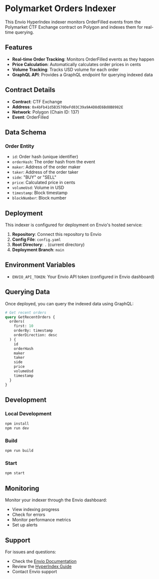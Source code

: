 # Polymarket Orders Indexer

This Envio HyperIndex indexer monitors OrderFilled events from the Polymarket CTF Exchange contract on Polygon and indexes them for real-time querying.

## Features

- **Real-time Order Tracking**: Monitors OrderFilled events as they happen
- **Price Calculation**: Automatically calculates order prices in cents
- **Volume Tracking**: Tracks USD volume for each order
- **GraphQL API**: Provides a GraphQL endpoint for querying indexed data

## Contract Details

- **Contract**: CTF Exchange
- **Address**: `0x4bFb41d5B3570DeFd03C39a9A4D8dE6Bd8B8982E`
- **Network**: Polygon (Chain ID: 137)
- **Event**: OrderFilled

## Data Schema

### Order Entity
- `id`: Order hash (unique identifier)
- `orderHash`: The order hash from the event
- `maker`: Address of the order maker
- `taker`: Address of the order taker
- `side`: "BUY" or "SELL"
- `price`: Calculated price in cents
- `volumeUsd`: Volume in USD
- `timestamp`: Block timestamp
- `blockNumber`: Block number

## Deployment

This indexer is configured for deployment on Envio's hosted service:

1. **Repository**: Connect this repository to Envio
2. **Config File**: `config.yaml`
3. **Root Directory**: `.` (current directory)
4. **Deployment Branch**: `main`

## Environment Variables

- `ENVIO_API_TOKEN`: Your Envio API token (configured in Envio dashboard)

## Querying Data

Once deployed, you can query the indexed data using GraphQL:

```graphql
# Get recent orders
query GetRecentOrders {
  orders(
    first: 10
    orderBy: timestamp
    orderDirection: desc
  ) {
    id
    orderHash
    maker
    taker
    side
    price
    volumeUsd
    timestamp
  }
}
```

## Development

### Local Development
```bash
npm install
npm run dev
```

### Build
```bash
npm run build
```

### Start
```bash
npm start
```

## Monitoring

Monitor your indexer through the Envio dashboard:
- View indexing progress
- Check for errors
- Monitor performance metrics
- Set up alerts

## Support

For issues and questions:
- Check the [Envio Documentation](https://docs.envio.dev)
- Review the [HyperIndex Guide](https://docs.envio.dev/docs/HyperIndex/hosted-service-deployment)
- Contact Envio support
